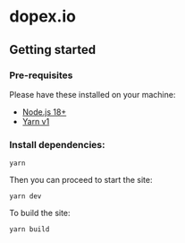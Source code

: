 # dopex.io

## Getting started

### Pre-requisites

Please have these installed on your machine:

- [Node.js 18+](https://nodejs.org/)
- [Yarn v1](https://classic.yarnpkg.com/lang/)

### Install dependencies:

```
yarn
```

Then you can proceed to start the site:

```
yarn dev
```

To build the site:

```
yarn build
```
